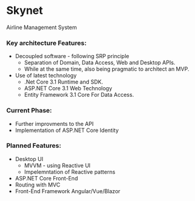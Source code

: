 # Skynet
Airline Management System

### Key architecture Features:
* Decoupled software - following SRP principle
  * Separation of Domain, Data Access, Web and Desktop APIs.
  * While at the same time, also being pragmatic to architect an MVP.
* Use of latest technology
  * .Net Core 3.1 Runtime and SDK.
  * ASP.NET Core 3.1 Web Technology
  * Entity Framework 3.1 Core For Data Access.
  
### Current Phase:
* Further improvments to the API
* Implementation of ASP.NET Core Identity 

### Planned Features:
* Desktop UI
  * MVVM - using Reactive UI
  * Impelemntation of Reactive patterns 
* ASP.NET Core Front-End 
 * Routing with MVC 
 * Front-End Framework Angular/Vue/Blazor
  
